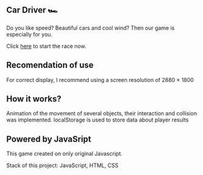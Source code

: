 ## Car Driver 🏎️

Do you like speed? Beautiful cars and cool wind? Then our game is especially for you. 

Click [here](https://decsiss.github.io/game-car-driver/) to start the race now.

## Recomendation of use

For correct display, I recommend using a screen resolution of 2880 × 1800

## How it works?

Animation of the movement of several objects, their interaction and collision was implemented. 
localStorage is used to store data about player results

## Powered by JavaSript

This game created on only original Javascript.

Stack of this project: JavaScript, HTML, CSS

